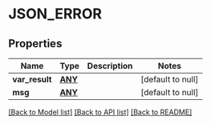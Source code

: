# JSON_ERROR

## Properties
Name | Type | Description | Notes
------------ | ------------- | ------------- | -------------
**var_result** | [**ANY**](.md) |  | [default to null]
**msg** | [**ANY**](.md) |  | [default to null]

[[Back to Model list]](../README.md#documentation-for-models) [[Back to API list]](../README.md#documentation-for-api-endpoints) [[Back to README]](../README.md)


